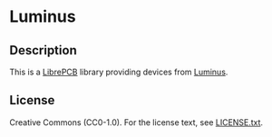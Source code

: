 # Luminus

## Description

This is a [LibrePCB](https://librepcb.org) library providing devices
from [Luminus](https://www.luminus.com).

## License

Creative Commons (CC0-1.0). For the license text, see [LICENSE.txt](LICENSE.txt).

